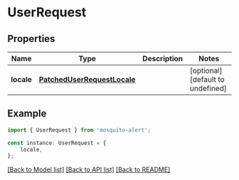 # UserRequest


## Properties

Name | Type | Description | Notes
------------ | ------------- | ------------- | -------------
**locale** | [**PatchedUserRequestLocale**](PatchedUserRequestLocale.md) |  | [optional] [default to undefined]

## Example

```typescript
import { UserRequest } from 'mosquito-alert';

const instance: UserRequest = {
    locale,
};
```

[[Back to Model list]](../README.md#documentation-for-models) [[Back to API list]](../README.md#documentation-for-api-endpoints) [[Back to README]](../README.md)
